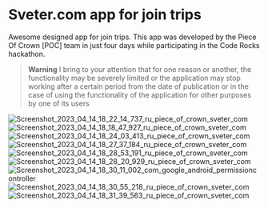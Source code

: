 # Sveter.com app for join trips

Awesome designed app for join trips. This app was developed by the Piece Of Crown [POC] team in just four days while participating in the Code Rocks hackathon.

> **Warning**
> I bring to your attention that for one reason or another, the functionality may be severely limited or the application may stop working after a certain period from the date of publication or in the case of using the functionality of the application for other purposes by one of its users

<p align="center">

  ![Screenshot_2023_04_14_18_22_14_737_ru_piece_of_crown_sveter_com](https://user-images.githubusercontent.com/83653555/232100174-a6c4e939-19ad-41b9-9c96-e4c375fb0b7d.jpg)
  ![Screenshot_2023_04_14_18_18_47_927_ru_piece_of_crown_sveter_com](https://user-images.githubusercontent.com/83653555/232099511-fee28d01-e898-46d9-a88a-8e1d9ae063c7.jpg)
  ![Screenshot_2023_04_14_18_24_03_413_ru_piece_of_crown_sveter_com](https://user-images.githubusercontent.com/83653555/232099535-36fe47ed-1c0e-4054-9bf2-a68c80be65a9.jpg)
  ![Screenshot_2023_04_14_18_27_37_184_ru_piece_of_crown_sveter_com](https://user-images.githubusercontent.com/83653555/232099556-cb51e05f-0490-4b0e-873a-5289ea94e876.jpg)
  ![Screenshot_2023_04_14_18_28_53_191_ru_piece_of_crown_sveter_com](https://user-images.githubusercontent.com/83653555/232099571-1a6ba033-e473-4448-9407-582f1dff3282.jpg)
  ![Screenshot_2023_04_14_18_28_20_929_ru_piece_of_crown_sveter_com](https://user-images.githubusercontent.com/83653555/232099587-529dd4a9-09ac-4bd4-ae04-a7512a46dc6e.jpg)
  ![Screenshot_2023_04_14_18_30_11_002_com_google_android_permissioncontroller](https://user-images.githubusercontent.com/83653555/232099600-f990c243-5b30-4a67-9ec1-472e404e7bb8.jpg)
  ![Screenshot_2023_04_14_18_30_55_218_ru_piece_of_crown_sveter_com](https://user-images.githubusercontent.com/83653555/232099612-8ea45661-0dd9-45e5-97d5-86d9b23b81e5.jpg)
  ![Screenshot_2023_04_14_18_31_39_563_ru_piece_of_crown_sveter_com](https://user-images.githubusercontent.com/83653555/232099631-f41eaea4-6f97-4504-8d47-a370380ecd35.jpg)

</p>
